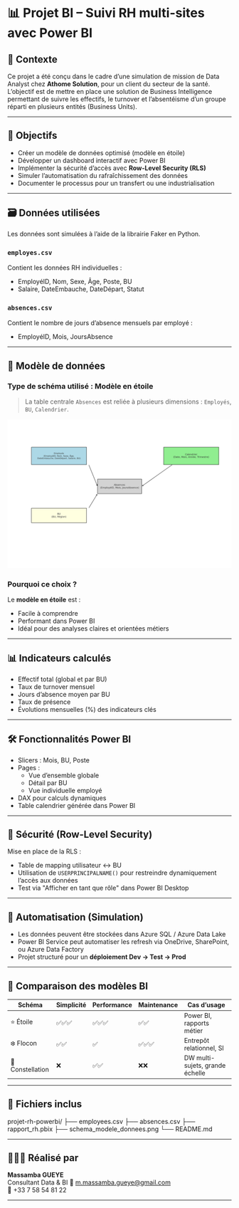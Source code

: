 # 📊 Projet BI – Suivi RH multi-sites avec Power BI

## 🧾 Contexte

Ce projet a été conçu dans le cadre d’une simulation de mission de Data Analyst chez **Athome Solution**, pour un client du secteur de la santé. L’objectif est de mettre en place une solution de Business Intelligence permettant de suivre les effectifs, le turnover et l’absentéisme d’un groupe réparti en plusieurs entités (Business Units).

---

## 🎯 Objectifs

- Créer un modèle de données optimisé (modèle en étoile)
- Développer un dashboard interactif avec Power BI
- Implémenter la sécurité d’accès avec **Row-Level Security (RLS)**
- Simuler l’automatisation du rafraîchissement des données
- Documenter le processus pour un transfert ou une industrialisation

---

## 🗃️ Données utilisées

Les données sont simulées à l’aide de la librairie Faker en Python.

### `employes.csv`  
Contient les données RH individuelles :
- EmployéID, Nom, Sexe, Âge, Poste, BU
- Salaire, DateEmbauche, DateDépart, Statut

### `absences.csv`  
Contient le nombre de jours d’absence mensuels par employé :
- EmployéID, Mois, JoursAbsence

---

## 📐 Modèle de données

### Type de schéma utilisé : **Modèle en étoile**

> La table centrale `Absences` est reliée à plusieurs dimensions : `Employés`, `BU`, `Calendrier`.

![Schéma du modèle de données](schema_modele_donnees.png)

### Pourquoi ce choix ?

Le **modèle en étoile** est :
- Facile à comprendre
- Performant dans Power BI
- Idéal pour des analyses claires et orientées métiers

---

## 📊 Indicateurs calculés

- Effectif total (global et par BU)
- Taux de turnover mensuel
- Jours d’absence moyen par BU
- Taux de présence
- Évolutions mensuelles (%) des indicateurs clés

---

## 🛠️ Fonctionnalités Power BI

- Slicers : Mois, BU, Poste
- Pages :
  - Vue d’ensemble globale
  - Détail par BU
  - Vue individuelle employé
- DAX pour calculs dynamiques
- Table calendrier générée dans Power BI

---

## 🔐 Sécurité (Row-Level Security)

Mise en place de la RLS :
- Table de mapping utilisateur ↔ BU
- Utilisation de `USERPRINCIPALNAME()` pour restreindre dynamiquement l’accès aux données
- Test via "Afficher en tant que rôle" dans Power BI Desktop

---

## 🔄 Automatisation (Simulation)

- Les données peuvent être stockées dans Azure SQL / Azure Data Lake
- Power BI Service peut automatiser les refresh via OneDrive, SharePoint, ou Azure Data Factory
- Projet structuré pour un **déploiement Dev → Test → Prod**

---

## 💬 Comparaison des modèles BI

| Schéma        | Simplicité | Performance | Maintenance | Cas d’usage |
|---------------|------------|-------------|-------------|-------------|
| ⭐ Étoile      | ✅✅✅       | ✅✅✅        | ✅✅          | Power BI, rapports métier |
| ❄️ Flocon     | ✅✅         | ✅            | ✅✅✅        | Entrepôt relationnel, SI |
| 🌌 Constellation | ❌          | ✅✅          | ❌❌          | DW multi-sujets, grande échelle |

---

## 📁 Fichiers inclus

projet-rh-powerbi/
├── employees.csv
├── absences.csv
├── rapport_rh.pbix
├── schema_modele_donnees.png
└── README.md

---

## 👨🏾‍💻 Réalisé par

**Massamba GUEYE**  
Consultant Data & BI 
📧 m.massamba.gueye@gmail.com  
📱 +33 7 58 54 81 22

---

